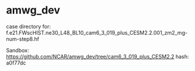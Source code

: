 # amwg_dev

case directory for: f.e21.FWscHIST.ne30_L48_BL10_cam6_3_019_plus_CESM2.2.001_zm2_mg-num-step8.hf

Sandbox:
https://github.com/NCAR/amwg_dev/tree/cam6_3_019_plus_CESM2.2
hash: a0f77dc

